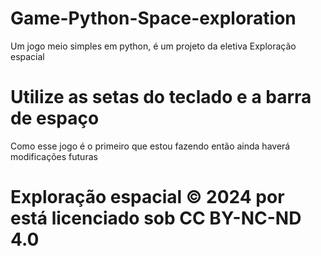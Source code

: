 # Game-Python-Space-exploration
Um jogo meio simples em python, é um projeto da eletiva Exploração espacial 


# Utilize as setas do teclado e a barra de espaço
Como esse jogo é o primeiro que estou fazendo então ainda haverá modificações futuras 

# Exploração espacial © 2024 por está licenciado sob CC BY-NC-ND 4.0
